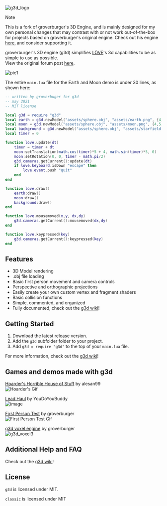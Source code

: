 ![g3d_logo](https://user-images.githubusercontent.com/19754251/91235387-502bb980-e6ea-11ea-9d12-74f762f69859.png)

> [!NOTE] 
> This is a fork of groverburger's 3D Engine, and is mainly designed for my own personal changes that may contrast with or not work out-of-the-box for projects based on groverburger's original engine. Check out his engine [here](https://github.com/groverburger/g3d), and consider supporting it.

groverburger's 3D engine (g3d) simplifies [LÖVE](http://love2d.org)'s 3d capabilities to be as simple to use as possible.<br/>
View the original forum post [here](https://love2d.org/forums/viewtopic.php?f=5&t=86350).

![pic1](demo.gif)

The entire `main.lua` file for the Earth and Moon demo is under 30 lines, as shown here:
```lua
-- written by groverbuger for g3d
-- may 2021
-- MIT license

local g3d = require "g3d"
local earth = g3d.newModel("assets/sphere.obj", "assets/earth.png", {4,0,0})
local moon = g3d.newModel("assets/sphere.obj", "assets/moon.png", {4,5,0}, nil, 0.5)
local background = g3d.newModel("assets/sphere.obj", "assets/starfield.png", nil, nil, 500)
local timer = 0

function love.update(dt)
    timer = timer + dt
    moon:setTranslation(math.cos(timer)*5 + 4, math.sin(timer)*5, 0)
    moon:setRotation(0, 0, timer - math.pi/2)
    g3d.cameras.getCurrent():update(dt)
    if love.keyboard.isDown "escape" then
        love.event.push "quit"
    end
end

function love.draw()
    earth:draw()
    moon:draw()
    background:draw()
end

function love.mousemoved(x,y, dx,dy)
    g3d.cameras.getCurrent():mousemoved(dx,dy)
end

function love.keypressed(key)
    g3d.cameras.getCurrent():keypressed(key)
end
```

## Features

- 3D Model rendering
- .obj file loading
- Basic first person movement and camera controls
- Perspective and orthographic projections
- Easily create your own custom vertex and fragment shaders
- Basic collision functions
- Simple, commented, and organized
- Fully documented, check out the [g3d wiki](https://github.com/groverburger/g3d/wiki)!

## Getting Started

1. Download the latest release version.
2. Add the `g3d` subfolder folder to your project.
3. Add `g3d = require "g3d"` to the top of your `main.lua` file.

For more information, check out the [g3d wiki](https://github.com/groverburger/g3d/wiki)!

## Games and demos made with g3d

[Hoarder's Horrible House of Stuff](https://alesan99.itch.io/hoarders-horrible-house-of-stuff) by alesan99<br/>
![Hoarder's Gif](https://img.itch.zone/aW1hZ2UvODY2NDc3LzQ4NjYzMDcuZ2lm/original/byZGOE.gif)

[Lead Haul](https://hydrogen-maniac.itch.io/lead-haul) by YouDoYouBuddy<br/>
![image](https://user-images.githubusercontent.com/19754251/134966103-014a1f67-c79f-4bf6-bece-5764d6c22ee5.png)

[First Person Test](https://github.com/groverburger/g3d_fps) by groverburger<br/>
![First Person Test Gif](https://user-images.githubusercontent.com/19754251/108477667-6012f900-7248-11eb-97e9-8fbc03a09a99.gif)

[g3d voxel engine](https://github.com/groverburger/g3d_voxel) by groverburger<br />
![g3d_voxel3](https://user-images.githubusercontent.com/19754251/146161518-7e94510f-5683-4a3c-aaa2-c39d4d23f0bd.png)

## Additional Help and FAQ 

Check out the [g3d wiki](https://github.com/groverburger/g3d/wiki)!


## License

`g3d` is licensed under MIT.

`classic` is licensed under MIT